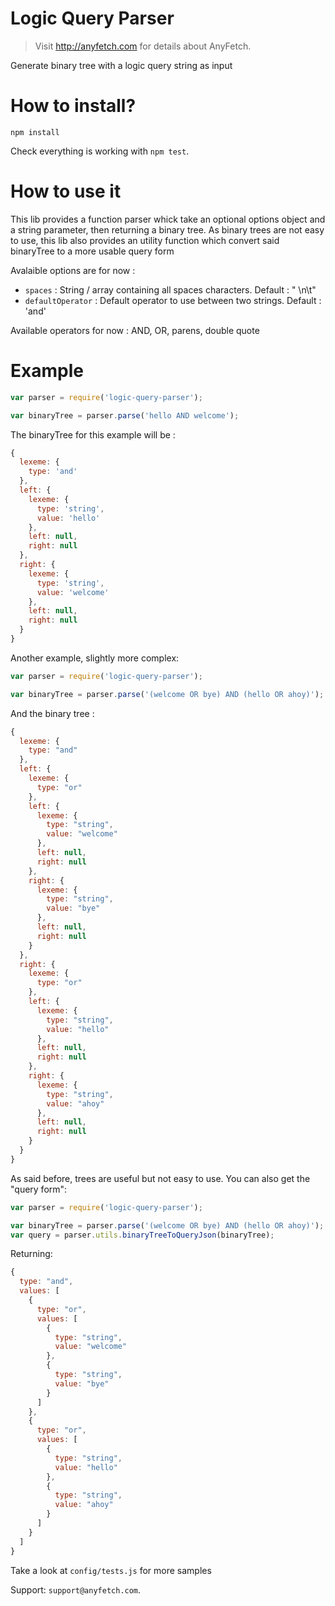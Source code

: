 # Logic Query Parser
> Visit http://anyfetch.com for details about AnyFetch.

Generate binary tree with a logic query string as input

# How to install?
```
npm install
```

Check everything is working with `npm test`.

# How to use it

This lib provides a function parser whick take an optional options object and a string parameter, then returning a binary tree.
As binary trees are not easy to use, this lib also provides an utility function which convert said binaryTree to a more usable query form

Avalaible options are for now :
* `spaces` : String / array containing all spaces characters. Default : " \n\t"
* `defaultOperator` : Default operator to use between two strings. Default : 'and'

Available operators for now : AND, OR, parens, double quote

# Example


```js
var parser = require('logic-query-parser');

var binaryTree = parser.parse('hello AND welcome');
```

The binaryTree for this example will be :
```js
{
  lexeme: { 
    type: 'and'
  },
  left: {
    lexeme: {
      type: 'string',
      value: 'hello'
    },
    left: null,
    right: null
  },
  right: {
    lexeme: {
      type: 'string',
      value: 'welcome'
    },
    left: null,
    right: null
  }
}
```

Another example, slightly more complex:

```js
var parser = require('logic-query-parser');

var binaryTree = parser.parse('(welcome OR bye) AND (hello OR ahoy)');
```

And the binary tree :
```js
{
  lexeme: {
    type: "and"
  },
  left: {
    lexeme: {
      type: "or"
    },
    left: {
      lexeme: {
        type: "string",
        value: "welcome"
      },
      left: null,
      right: null
    },
    right: {
      lexeme: {
        type: "string",
        value: "bye"
      },
      left: null,
      right: null
    }
  },
  right: {
    lexeme: {
      type: "or"
    },
    left: {
      lexeme: {
        type: "string",
        value: "hello"
      },
      left: null,
      right: null
    },
    right: {
      lexeme: {
        type: "string",
        value: "ahoy"
      },
      left: null,
      right: null
    }
  }
}
```

As said before, trees are useful but not easy to use. You can also get the "query form":

```js
var parser = require('logic-query-parser');

var binaryTree = parser.parse('(welcome OR bye) AND (hello OR ahoy)');
var query = parser.utils.binaryTreeToQueryJson(binaryTree);
```

Returning:
```js
{
  type: "and",
  values: [
    {
      type: "or",
      values: [
        {
          type: "string",
          value: "welcome"
        },
        {
          type: "string",
          value: "bye"
        }
      ]
    },
    {
      type: "or",
      values: [
        {
          type: "string",
          value: "hello"
        },
        {
          type: "string",
          value: "ahoy"
        }
      ]
    }
  ]
}
```


Take a look at `config/tests.js` for more samples

Support: `support@anyfetch.com`.
